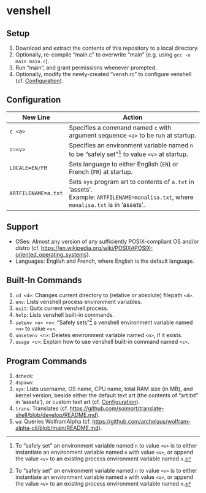 # venshell
## Setup
1. Download and extract the contents of this repository to a local directory.
2. Optionally, re-compile “main.c” to overwrite “main” (e.g. using `gcc -o main main.c`).
3. Run “main”, and grant permissions whenever prompted.
4. Optionally, modify the newly-created “vensh.rc” to configure venshell (cf. [Configuration](#Configuration)).

## Configuration
| New Line            | Action                                                                                                                              |
| ------------------- | ----------------------------------------------------------------------------------------------------------------------------------- |
| `c <a>`             | Specifies a command named `c` with argument sequence `<a>` to be run at startup.                                                    |
| `n=<v>`             | Specifies an environment variable named `n` to be “safely set”[^1] to value `<v>` at startup.                                       |
| `LOCALE=EN/FR`      | Sets language to either English (`EN`) or French (`FR`) at startup.                                                                 |
| `ARTFILENAME=a.txt` | Sets `sys` program art to contents of `a.txt` in ‘assets‘.<br>Example: `ARTFILENAME=monalisa.txt`, where `monalisa.txt` is in ‘assets’. |

## Support
- OSes: Almost any version of any sufficiently POSIX-compliant OS and/or distro (cf. https://en.wikipedia.org/wiki/POSIX#POSIX-oriented_operating_systems).
- Languages: English and French, where English is the default language.

## Built-In Commands
1. `cd <d>`: Changes current directory to (relative or absolute) filepath `<d>`.
2. `env`: Lists venshell process environment variables.
3. `exit`: Quits current venshell process.
4. `help`: Lists venshell built-in commands.
5. `setenv <n> <v>`: “Safely sets”[^1] a venshell environment variable named `<n>` to value `<v>`.
6. `unsetenv <n>`: Deletes environment variable named `<n>`, if it exists.
7. `usage <c>`: Explain how to use venshell built-in command named `<c>`.

## Program Commands
1. `dcheck`: 
2. `dspawn`: 
3. `sys`: Lists username, OS name, CPU name, total RAM size (in MB), and kernel version, beside either the default text art (the contents of “art.txt” in ‘assets’), or custom text art (cf. [Configuration](#Configuration)).
4. `trans`: Translates (cf. https://github.com/soimort/translate-shell/blob/develop/README.md).
5. `wa`: Queries WolframAlpha (cf. https://github.com/archelaus/wolfram-alpha-cli/blob/main/README.md).

[^0]: Wrapping plaintext, single quotes (‘‘) specifies a directory name, where as double quotes (““) specifies a file name.
[^1]: To “safely set” an environment variable named `n` to value `<v>` is to either instantiate an environment variable named `n` with value `<v>`, or append the value `<v>` to an existing process environment variable named `n`.
